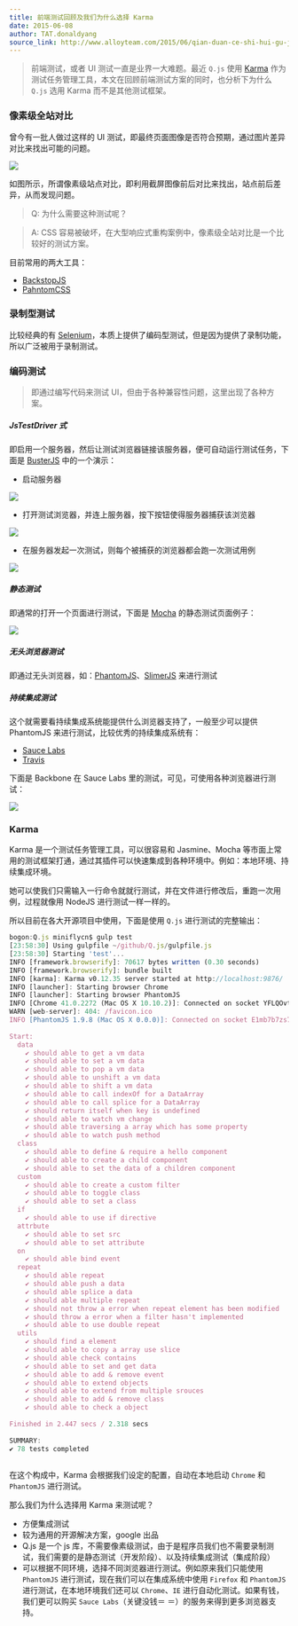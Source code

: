 ```yaml
---
title: 前端测试回顾及我们为什么选择 Karma
date: 2015-06-08
author: TAT.donaldyang
source_link: http://www.alloyteam.com/2015/06/qian-duan-ce-shi-hui-gu-ji-wo-men-wei-shi-me-xuan-ze-karma/
---
```


<!-- {% raw %} - for jekyll -->

> 前端测试，或者 UI 测试一直是业界一大难题。最近 `Q.js` 使用 [Karma](https://github.com/karma-runner/karma) 作为测试任务管理工具，本文在回顾前端测试方案的同时，也分析下为什么 `Q.js` 选用 Karma 而不是其他测试框架。

### 像素级全站对比

曾今有一批人做过这样的 UI 测试，即最终页面图像是否符合预期，通过图片差异对比来找出可能的问题。

![](http://7tszky.com1.z0.glb.clouddn.com/FvhK-IJ9cQi7tvPar02XdGKQA0EE)

如图所示，所谓像素级站点对比，即利用截屏图像前后对比来找出，站点前后差异，从而发现问题。

> Q: 为什么需要这种测试呢？

> A: CSS 容易被破坏，在大型响应式重构案例中，像素级全站对比是一个比较好的测试方案。

目前常用的两大工具：

-   [BackstopJS](http://garris.github.io/BackstopJS/)
-   [PahntomCSS](https://github.com/Huddle/PhantomCSS)

### 录制型测试

比较经典的有 [Selenium](https://github.com/SeleniumHQ/selenium)，本质上提供了编码型测试，但是因为提供了录制功能，所以广泛被用于录制测试。

### 编码测试

> 即通过编写代码来测试 UI，但由于各种兼容性问题，这里出现了各种方案。

##### JsTestDriver 式

即启用一个服务器，然后让测试浏览器链接该服务器，便可自动运行测试任务，下面是 [BusterJS](https://github.com/busterjs/buster) 中的一个演示：

-   启动服务器

![](http://docs.busterjs.org/en/latest/_images/buster-server-start.png)

-   打开测试浏览器，并连上服务器，按下按钮使得服务器捕获该浏览器

![](http://docs.busterjs.org/en/latest/_images/buster-server-capture-firefox.png)

-   在服务器发起一次测试，则每个被捕获的浏览器都会跑一次测试用例

![](http://docs.busterjs.org/en/latest/_images/buster-test-run-browsers.png)

##### 静态测试

即通常的打开一个页面进行测试，下面是 [Mocha](https://github.com/mochajs/mocha) 的静态测试页面例子：

![](http://mochajs.org/images/reporter-html.png)

##### 无头浏览器测试

即通过无头浏览器，如：[PhantomJS](https://github.com/ariya/phantomjs)、[SlimerJS](https://github.com/laurentj/slimerjs) 来进行测试

##### 持续集成测试

这个就需要看持续集成系统能提供什么浏览器支持了，一般至少可以提供 PhantomJS 来进行测试，比较优秀的持续集成系统有：

-   [Sauce Labs](https://saucelabs.com/)
-   [Travis](https://travis-ci.org/)

下面是 Backbone 在 Sauce Labs 里的测试，可见，可使用各种浏览器进行测试：

![](http://7tszky.com1.z0.glb.clouddn.com/Fm4kJBdJiiJDPFfH-aZdBHWFFmBt)

### Karma

Karma 是一个测试任务管理工具，可以很容易和 Jasmine、Mocha 等市面上常用的测试框架打通，通过其插件可以快速集成到各种环境中。例如：本地环境、持续集成环境。

她可以使我们只需输入一行命令就就行测试，并在文件进行修改后，重跑一次用例，过程就像用 NodeJS 进行测试一样一样的。

所以目前在各大开源项目中使用，下面是使用 `Q.js` 进行测试的完整输出：

```javascript
bogon:Q.js miniflycn$ gulp test
[23:58:30] Using gulpfile ~/github/Q.js/gulpfile.js
[23:58:30] Starting 'test'...
INFO [framework.browserify]: 70617 bytes written (0.30 seconds)
INFO [framework.browserify]: bundle built
INFO [karma]: Karma v0.12.35 server started at http://localhost:9876/
INFO [launcher]: Starting browser Chrome
INFO [launcher]: Starting browser PhantomJS
INFO [Chrome 41.0.2272 (Mac OS X 10.10.2)]: Connected on socket YFLQOvttbrfH9Mmxvqeu with id 10368837
WARN [web-server]: 404: /favicon.ico
INFO [PhantomJS 1.9.8 (Mac OS X 0.0.0)]: Connected on socket E1mb7b7zs7Ugi4u-vqev with id 68559341
 
Start:
  data
    ✔ should able to get a vm data
    ✔ should able to set a vm data
    ✔ should able to pop a vm data
    ✔ should able to unshift a vm data
    ✔ should able to shift a vm data
    ✔ should able to call indexOf for a DataArray
    ✔ should able to call splice for a DataArray
    ✔ should return itself when key is undefined
    ✔ should able to watch vm change
    ✔ should able traversing a array which has some property
    ✔ should able to watch push method
  class
    ✔ should able to define & require a hello component
    ✔ should able to create a child component
    ✔ should able to set the data of a children component
  custom
    ✔ should able to create a custom filter
    ✔ should able to toggle class
    ✔ should able to set a class
  if
    ✔ should able to use if directive
  attrbute
    ✔ should able to set src
    ✔ should able to set attribute
  on
    ✔ should able bind event
  repeat
    ✔ should able repeat
    ✔ should able push a data
    ✔ should able splice a data
    ✔ should able multiple repeat
    ✔ should not throw a error when repeat element has been modified
    ✔ should throw a error when a filter hasn't implemented
    ✔ should able to use double repeat
  utils
    ✔ should find a element
    ✔ should able to copy a array use slice
    ✔ should able check contains
    ✔ should able to set and get data
    ✔ should able to add & remove event
    ✔ should able to extend objects
    ✔ should able to extend from multiple srouces
    ✔ should able to add & remove class
    ✔ should able to check a object
 
Finished in 2.447 secs / 2.318 secs
 
SUMMARY:
✔ 78 tests completed
 
```

在这个构成中，Karma 会根据我们设定的配置，自动在本地启动 `Chrome` 和 `PhantomJS` 进行测试。

那么我们为什么选择用 Karma 来测试呢？

-   方便集成测试
-   较为通用的开源解决方案，google 出品
-   Q.js 是一个 js 库，不需要像素级测试，由于是程序员我们也不需要录制测试，我们需要的是静态测试（开发阶段）、以及持续集成测试（集成阶段）
-   可以根据不同环境，选择不同浏览器进行测试。例如原来我们只能使用 `PhantomJS` 进行测试，现在我们可以在集成系统中使用 `Firefox` 和 `PhantomJS` 进行测试，在本地环境我们还可以 `Chrome`、`IE` 进行自动化测试。如果有钱，我们更可以购买 `Sauce Labs`（关键没钱＝ ＝）的服务来得到更多浏览器支持。

<!-- {% endraw %} - for jekyll -->